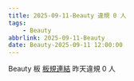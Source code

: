 ```yaml
---
title: 2025-09-11-Beauty 違規 0 人
tags:
    - Beauty
abbrlink: 2025-09-11-Beauty
date: Beauty-2025-09-11 12:00:00
---
```

Beauty 板 [板規連結](https://www.ptt.cc/bbs/Beauty/M.1630069980.A.84B.html)
昨天違規 0 人
